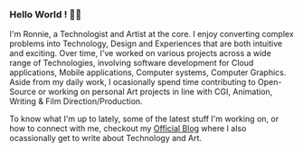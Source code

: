 ### Hello World ! 👋🏽
I'm Ronnie, a Technologist and Artist at the core. I enjoy converting complex problems into Technology, Design and Experiences that are both intuitive and exciting. Over time, I've worked on various projects across a wide range of Technologies, involving software development for Cloud applications, Mobile applications, Computer systems, Computer Graphics. Aside from my daily work, I ocasionally spend time contributing to Open-Source or working on personal Art projects in line with CGI, Animation, Writing & Film Direction/Production.

To know what I'm up to lately, some of the latest stuff I'm working on, or how to connect with me, checkout my <a href="https://ronnielutaro.github.io/portfolio/" target="_blank">Official Blog</a> where I also ocassionally get to write about Technology and Art.
